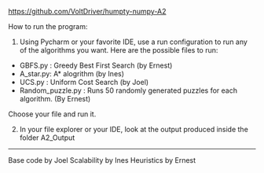 https://github.com/VoltDriver/humpty-numpy-A2

How to run the program:

1) Using Pycharm or your favorite IDE, use a run configuration to run any of the algorithms you want.
Here are the possible files to run:

- GBFS.py : Greedy Best First Search (by Ernest)
- A_star.py: A* alogrithm (by Ines)
- UCS.py : Uniform Cost Search (by Joel)
- Random_puzzle.py : Runs 50 randomly generated puzzles for each algorithm. (By Ernest)

Choose your file and run it.

2) In your file explorer or your IDE, look at the output produced inside the folder A2_Output


--------
Base code by Joel
Scalability by Ines
Heuristics by Ernest